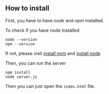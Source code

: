## How to install

First, you have to have *node* and *npm* installed.

To check if you have node installed
```
node --version
npm --version
```

If not, please visit [install npm](https://github.com/npm/npm) and [install node](https://nodejs.org/download/)

Then, you can run the server
```
npm install
node server.js
```

Then you can just open the `index.html` file.
